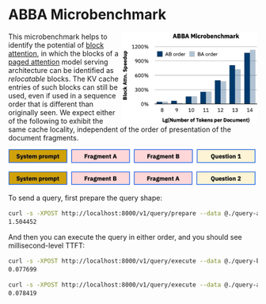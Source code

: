 # ABBA Microbenchmark

<img align="right" src="/benchmarks/abba/abba-chart.svg" width=275>

This microbenchmark helps to identify the potential of [block
  attention](https://arxiv.org/pdf/2409), in which the blocks of a
  [paged attention](https://arxiv.org/abs/2309.06180) model serving
  architecture can be identified as *relocatable* blocks. The KV cache
  entries of such blocks can still be used, even if used in a sequence
  order that is different than originally seen. We expect either of
  the following to exhibit the same cache locality, independent of the
  order of presentation of the document fragments.

<img src="./abba-diagram.svg" width=500>

To send a query, first prepare the query shape:

```bash
curl -s -XPOST http://localhost:8000/v1/query/prepare --data @./query-ab.json -o /dev/null -w "%{time_total}\n"
1.504452
```

And then you can execute the query in either order, and you should see millisecond-level TTFT:

```bash
curl -s -XPOST http://localhost:8000/v1/query/execute --data @./query-ba.json -o /dev/null -w "%{time_total}\n"
0.077699
```

```bash
curl -s -XPOST http://localhost:8000/v1/query/execute --data @./query-ab.json -o /dev/null -w "%{time_total}\n"
0.078419
```
